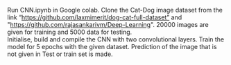 Run CNN.ipynb in Google colab. 
Clone the Cat-Dog image dataset from the link “https://github.com/laxmimerit/dog-cat-full-dataset” and "https://github.com/rajasankarivm/Deep-Learning". 
20000 images are given for training and 5000 data for testing.  
Initialise, build and compile the CNN with two convolutional layers.
Train the model for 5 epochs with the given dataset.
Prediction of the image that is not given in Test or train set is made.

